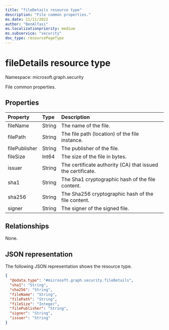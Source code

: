 ```yaml
---
title: "fileDetails resource type"
description: "File common properties."
ms.date: 11/11/2022
author: "BenAlfasi"
ms.localizationpriority: medium
ms.subservice: "security"
doc_type: resourcePageType
---
```


# fileDetails resource type

Namespace: microsoft.graph.security

File common properties.

## Properties
|Property|Type|Description|
|:---|:---|:---|
|fileName|String|The name of the file.|
|filePath|String|The file path (location) of the file instance. |
|filePublisher|String|The publisher of the file.|
|fileSize|Int64|The size of the file in bytes.|
|issuer|String|The certificate authority (CA) that issued the certificate.|
|sha1|String|The Sha1 cryptographic hash of the file content.|
|sha256|String|The Sha256 cryptographic hash of the file content.|
|signer|String|The signer of the signed file.|

## Relationships
None.

## JSON representation
The following JSON representation shows the resource type.
<!-- {
  "blockType": "resource",
  "@odata.type": "microsoft.graph.security.fileDetails"
}
-->
``` json
{
  "@odata.type": "#microsoft.graph.security.fileDetails",
  "sha1": "String",
  "sha256": "String",
  "fileName": "String",
  "filePath": "String",
  "fileSize": "Integer",
  "filePublisher": "String",
  "signer": "String",
  "issuer": "String"
}
```

